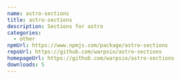 ```yaml
---
name: astro-sections
title: astro-sections
description: Sections for astro
categories:
  - other
npmUrl: https://www.npmjs.com/package/astro-sections
repoUrl: https://github.com/warpsio/astro-sections
homepageUrl: https://github.com/warpsio/astro-sections
downloads: 5
---
```

